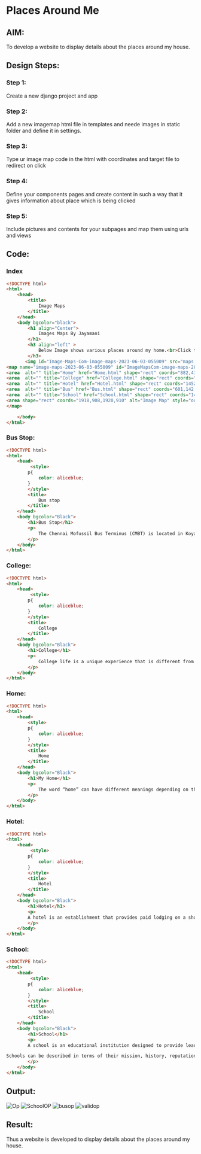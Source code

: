 # Places Around Me
## AIM:
To develop a website to display details about the places around my house.

## Design Steps:

### Step 1:
Create a new django project and app
### Step 2:
Add a new imagemap html file in templates and neede images in static folder and define it in settings.
### Step 3:
Type ur image map code in the html with coordinates and target file to redirect on click
### Step 4:
Define your components pages and create content in such a way that it gives information about place which is being clicked
### Step 5:
Include pictures and contents for your subpages and map them using urls and views
## Code:
### Index 
```html
<!DOCTYPE html>
<html>
    <head>
        <title>
            Image Maps
        </title>
    </head>
    <body bgcolor="black">
        <h1 align="Center">
            Images Maps By Jayamani
        </h1>
        <h3 align="left" >
            Below Image shows various places around my home.<br>Click the locations and get information about it.
        </h3>
       <img id="Image-Maps-Com-image-maps-2023-06-03-055009" src="maps.png" border="0" width="1920" height="910" orgWidth="1920" orgHeight="910" usemap="#image-maps-2023-06-03-055009" alt="" />
<map name="image-maps-2023-06-03-055009" id="ImageMapsCom-image-maps-2023-06-03-055009">
<area  alt="" title="Home" href="Home.html" shape="rect" coords="882,418,932,468" style="outline:none;" target="_self"     />
<area  alt="" title="College" href="College.html" shape="rect" coords="1036,371,1086,421" style="outline:none;" target="_self"     />
<area  alt="" title="Hotel" href="Hotel.html" shape="rect" coords="1452,754,1502,804" style="outline:none;" target="_self"     />
<area  alt="" title="Bus" href="Bus.html" shape="rect" coords="601,142,651,192" style="outline:none;" target="_self"     />
<area  alt="" title="School" href="School.html" shape="rect" coords="1466,117,1516,167" style="outline:none;" target="_self"     />
<area shape="rect" coords="1918,908,1920,910" alt="Image Map" style="outline:none;" title="Image Map" href="https://www.image-maps.com/" />
</map>

    </body>
</html>
```
### Bus Stop:
```html
<!DOCTYPE html>
<html>
    <head>
         <style>
        p{
            color: aliceblue;
        }
        </style>
        <title>
            Bus stop
        </title>
    </head>
    <body bgcolor="Black">
        <h1>Bus Stop</h1>
        <p>
            The Chennai Mofussil Bus Terminus (CMBT) is located in Koyambedu, Chennai on the 100 feet inner-ring road (Jawaharlal Nehru Road) between SAF Games Village and the Koyambedu Vegetable Market 1. It is one of Asia’s largest bus terminals and provides inter-state bus transport services 12. 
        </p>
    </body>
</html>
```
### College:
```html
<!DOCTYPE html>
<html>
    <head>
         <style>
        p{
            color: aliceblue;
        }
        </style>
        <title>
            College
        </title>
    </head>
    <body bgcolor="Black">
        <h1>College</h1>
        <p>
            College life is a unique experience that is different from school life. It is known as one of the most memorable years of one’s life 12. College life exposes us to new experiences and things that we were not familiar with earlier 2. It teaches us many things and builds our confidence to face the challenges and struggles in our future 1. Instead of just focusing on studies, it is important to participate in other activities and socialize as much as possible in college life as all these things help in the overall development of a person 1.
        </p>
    </body>
</html>
```
### Home:
```html
<!DOCTYPE html>
<html>
    <head>
        <style>
        p{
            color: aliceblue;
        }
        </style>
        <title>
            Home
        </title>
    </head>
    <body bgcolor="Black">
        <h1>My Home</h1>
        <p>
            The word “home” can have different meanings depending on the context. It can refer to a physical place where someone lives or grew up, or it can be a metaphor for a feeling of comfort and belonging 12. For example, some people might describe home as a place where they feel safe and secure, while others might describe it as a place where they can be themselves and relax 3.
        </p>
    </body>
</html>
```
### Hotel:
```html
<!DOCTYPE html>
<html>
    <head>
         <style>
        p{
            color: aliceblue;
        }
        </style>
        <title>
            Hotel
        </title>
    </head>
    <body bgcolor="Black">
        <h1>Hotel</h1>
        <p>
        A hotel is an establishment that provides paid lodging on a short-term basis 1. Facilities provided inside a hotel room may range from a modest-quality mattress in a small room to large suites with bigger, higher-quality beds, a dresser, a refrigerator and other kitchen facilities, upholstered chairs, a flat screen television, and en-suite bathrooms 1. Most hotels list a variety of services, such as room service, laundry, and concierge 2.            
        </p>
    </body>
</html>
```
### School:
```html
<!DOCTYPE html>
<html>
    <head>
         <style>
        p{
            color: aliceblue;
        }
        </style>
        <title>
            School
        </title>
    </head>
    <body bgcolor="Black">
        <h1>School</h1>
        <p>
        A school is an educational institution designed to provide learning spaces and learning environments for the teaching of students under the direction of teachers 1. Most countries have systems of formal education, which is sometimes compulsory. In these systems, students progress through a series of schools 1.

Schools can be described in terms of their mission, history, reputation, ethics, structure, approach, facilities, staff, students, culture, general environment and results 2. It is common for school descriptions to include overused cliche vocabulary such as “excellence” and “enable” 2.
        </p>
    </body>
</html>
```
## Output:
![Op](https://github.com/Jayamani25/places-around-me/assets/85949888/69cba2dd-c731-447b-878a-a88d43c53e9f)
![SchoolOP](https://github.com/Jayamani25/places-around-me/assets/85949888/fbb5ce9f-c8f2-45cf-84f1-20b4b76cb606)
![busop](https://github.com/Jayamani25/places-around-me/assets/85949888/1fefeff0-2242-412c-b3a5-e898ebcaeaa6)
![validop](https://github.com/Jayamani25/places-around-me/assets/85949888/dd038531-2c1a-4cbd-88a9-ed66e07a6663)

## Result:
Thus a website is developed to display details about the places around my house.

